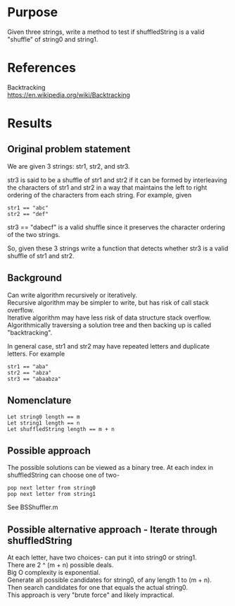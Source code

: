 # Purpose
Given three strings, write a method to test if shuffledString is a valid "shuffle" of string0 and string1.

# References
Backtracking  
<https://en.wikipedia.org/wiki/Backtracking>

# Results

## Original problem statement
We are given 3 strings: str1, str2, and str3.  

str3 is said to be a shuffle of str1 and str2 if it can be formed by interleaving 
the characters of str1 and str2 in a way that maintains the left to right ordering 
of the characters from each string.
For example, given  

    str1 == "abc"
    str2 == "def"

str3 == "dabecf" is a valid shuffle since it preserves the character ordering of the two strings.

So, given these 3 strings write a function that detects whether str3 is a valid shuffle of str1 and str2.

## Background
Can write algorithm recursively or iteratively.  
Recursive algorithm may be simpler to write, but has risk of call stack overflow.  
Iterative algorithm may have less risk of data structure stack overflow.  
Algorithmically traversing a solution tree and then backing up is called "backtracking".  

In general case, str1 and str2 may have repeated letters and duplicate letters.
For example

    str1 == "aba"
    str2 == "abza"
    str3 == "abaabza"

## Nomenclature

    Let string0 length == m
    Let string1 length == n
    Let shuffledString length == m + n

## Possible approach
The possible solutions can be viewed as a binary tree.
At each index in shuffledString can choose one of two-

    pop next letter from string0
    pop next letter from string1


See BSShuffler.m

## Possible alternative approach - Iterate through shuffledString
At each letter, have two choices- can put it into string0 or string1.  
There are 2 ^ (m + n) possible deals.  
Big O complexity is exponential.  
Generate all possible candidates for string0, of any length 1 to (m + n).  
Then search candidates for one that equals the actual string0.  
This approach is very "brute force" and likely impractical.  
